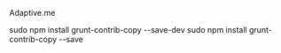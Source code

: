 Adaptive.me

sudo npm install grunt-contrib-copy --save-dev
sudo npm install grunt-contrib-copy --save